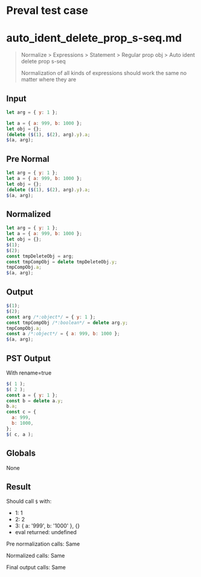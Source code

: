 # Preval test case

# auto_ident_delete_prop_s-seq.md

> Normalize > Expressions > Statement > Regular prop obj > Auto ident delete prop s-seq
>
> Normalization of all kinds of expressions should work the same no matter where they are

## Input

`````js filename=intro
let arg = { y: 1 };

let a = { a: 999, b: 1000 };
let obj = {};
(delete ($(1), $(2), arg).y).a;
$(a, arg);
`````

## Pre Normal


`````js filename=intro
let arg = { y: 1 };
let a = { a: 999, b: 1000 };
let obj = {};
(delete ($(1), $(2), arg).y).a;
$(a, arg);
`````

## Normalized


`````js filename=intro
let arg = { y: 1 };
let a = { a: 999, b: 1000 };
let obj = {};
$(1);
$(2);
const tmpDeleteObj = arg;
const tmpCompObj = delete tmpDeleteObj.y;
tmpCompObj.a;
$(a, arg);
`````

## Output


`````js filename=intro
$(1);
$(2);
const arg /*:object*/ = { y: 1 };
const tmpCompObj /*:boolean*/ = delete arg.y;
tmpCompObj.a;
const a /*:object*/ = { a: 999, b: 1000 };
$(a, arg);
`````

## PST Output

With rename=true

`````js filename=intro
$( 1 );
$( 2 );
const a = { y: 1 };
const b = delete a.y;
b.a;
const c = {
  a: 999,
  b: 1000,
};
$( c, a );
`````

## Globals

None

## Result

Should call `$` with:
 - 1: 1
 - 2: 2
 - 3: { a: '999', b: '1000' }, {}
 - eval returned: undefined

Pre normalization calls: Same

Normalized calls: Same

Final output calls: Same
